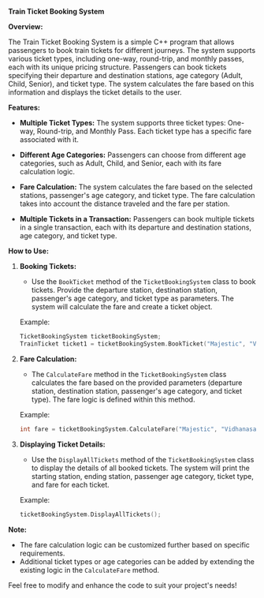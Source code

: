 **Train Ticket Booking System**

**Overview:**

The Train Ticket Booking System is a simple C++ program that allows passengers to book train tickets for different journeys. The system supports various ticket types, including one-way, round-trip, and monthly passes, each with its unique pricing structure. Passengers can book tickets specifying their departure and destination stations, age category (Adult, Child, Senior), and ticket type. The system calculates the fare based on this information and displays the ticket details to the user.

**Features:**

- **Multiple Ticket Types:** The system supports three ticket types: One-way, Round-trip, and Monthly Pass. Each ticket type has a specific fare associated with it.
  
- **Different Age Categories:** Passengers can choose from different age categories, such as Adult, Child, and Senior, each with its fare calculation logic.

- **Fare Calculation:** The system calculates the fare based on the selected stations, passenger's age category, and ticket type. The fare calculation takes into account the distance traveled and the fare per station.

- **Multiple Tickets in a Transaction:** Passengers can book multiple tickets in a single transaction, each with its departure and destination stations, age category, and ticket type.

**How to Use:**

1. **Booking Tickets:**
   - Use the `BookTicket` method of the `TicketBookingSystem` class to book tickets. Provide the departure station, destination station, passenger's age category, and ticket type as parameters. The system will calculate the fare and create a ticket object.

   Example:
   ```cpp
   TicketBookingSystem ticketBookingSystem;
   TrainTicket ticket1 = ticketBookingSystem.BookTicket("Majestic", "Vidhanasaudha", "Adult", "One-way");
   ```

2. **Fare Calculation:**
   - The `CalculateFare` method in the `TicketBookingSystem` class calculates the fare based on the provided parameters (departure station, destination station, passenger's age category, and ticket type). The fare logic is defined within this method.

   Example:
   ```cpp
   int fare = ticketBookingSystem.CalculateFare("Majestic", "Vidhanasaudha", "Adult", "One-way");
   ```

3. **Displaying Ticket Details:**
   - Use the `DisplayAllTickets` method of the `TicketBookingSystem` class to display the details of all booked tickets. The system will print the starting station, ending station, passenger age category, ticket type, and fare for each ticket.

   Example:
   ```cpp
   ticketBookingSystem.DisplayAllTickets();
   ```

**Note:** 
- The fare calculation logic can be customized further based on specific requirements.
- Additional ticket types or age categories can be added by extending the existing logic in the `CalculateFare` method.

Feel free to modify and enhance the code to suit your project's needs!
